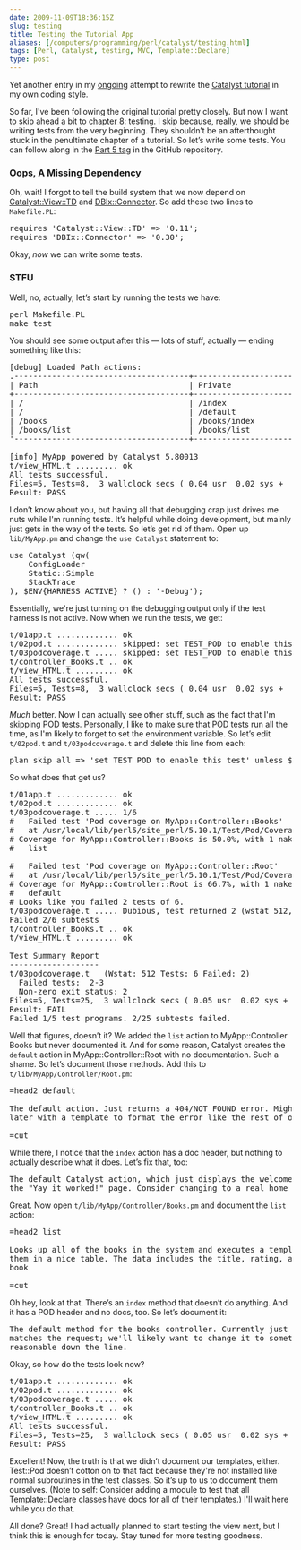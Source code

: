 ```yaml
--- 
date: 2009-11-09T18:36:15Z
slug: testing
title: Testing the Tutorial App
aliases: [/computers/programming/perl/catalyst/testing.html]
tags: [Perl, Catalyst, testing, MVC, Template::Declare]
type: post
---
```


<p>Yet another entry in my <a href="/computers/programming/perl/catalyst" title="Just a Theory: Catalyst">ongoing</a> attempt to rewrite the <a href="http://search.cpan.org/perldoc?Catalyst::Manual::Tutorial" title="Catalyst Tutorial: Overview">Catalyst tutorial</a> in my own coding style.</p>

<p>So far, I've been following the original tutorial pretty closely. But now I want to skip ahead a bit to <a href="Catalyst::Manual::Tutorial::08_Testing" title="Catalyst Tutorial - Chapter 8: Testing">chapter 8</a>: testing. I skip because, really, we should be writing tests from the very beginning. They shouldn’t be an afterthought stuck in the penultimate chapter of a tutorial. So let’s write some tests. You can follow along in the <a href="http://github.com/theory/catalyst-tutorial/commits/part-05">Part 5 tag</a> in the GitHub repository.</p>

<h3>Oops, A Missing Dependency</h3>

<p>Oh, wait! I forgot to tell the build system that we now depend on <a href="http://search.cpan.org/perldoc?Catalyst::View::TD" title="Catalyst::View::TD on CPAN">Catalyst::View::TD</a> and <a href="http://search.cpan.org/perldoc?DBIx::Connector" title="DBIx::Connector on CPAN">DBIx::Connector</a>. So add these two lines to <code>Makefile.PL</code>:</p>

<pre>
requires &#x27;Catalyst::View::TD&#x27; =&gt; &#x27;0.11&#x27;;
requires &#x27;DBIx::Connector&#x27; =&gt; &#x27;0.30&#x27;;
</pre>


<p>Okay, <em>now</em> we can write some tests.</p>

<h3>STFU</h3>

<p>Well, no, actually, let’s start by running the tests we have:</p>

<pre>
perl Makefile.PL
make test
</pre>


<p>You should see some output after this — lots of stuff, actually — ending something like this:</p>

<pre>
[debug] Loaded Path actions:
.&#x2d;&#x2d;&#x2d;&#x2d;&#x2d;&#x2d;&#x2d;&#x2d;&#x2d;&#x2d;&#x2d;&#x2d;&#x2d;&#x2d;&#x2d;&#x2d;&#x2d;&#x2d;&#x2d;&#x2d;&#x2d;&#x2d;&#x2d;&#x2d;&#x2d;&#x2d;&#x2d;&#x2d;&#x2d;&#x2d;&#x2d;&#x2d;&#x2d;&#x2d;&#x2d;&#x2d;&#x2d;+&#x2d;&#x2d;&#x2d;&#x2d;&#x2d;&#x2d;&#x2d;&#x2d;&#x2d;&#x2d;&#x2d;&#x2d;&#x2d;&#x2d;&#x2d;&#x2d;&#x2d;&#x2d;&#x2d;&#x2d;&#x2d;&#x2d;&#x2d;&#x2d;&#x2d;&#x2d;&#x2d;&#x2d;&#x2d;&#x2d;&#x2d;&#x2d;&#x2d;&#x2d;&#x2d;&#x2d;&#x2d;&#x2d;.
| Path                                | Private                              |
+&#x2d;&#x2d;&#x2d;&#x2d;&#x2d;&#x2d;&#x2d;&#x2d;&#x2d;&#x2d;&#x2d;&#x2d;&#x2d;&#x2d;&#x2d;&#x2d;&#x2d;&#x2d;&#x2d;&#x2d;&#x2d;&#x2d;&#x2d;&#x2d;&#x2d;&#x2d;&#x2d;&#x2d;&#x2d;&#x2d;&#x2d;&#x2d;&#x2d;&#x2d;&#x2d;&#x2d;&#x2d;+&#x2d;&#x2d;&#x2d;&#x2d;&#x2d;&#x2d;&#x2d;&#x2d;&#x2d;&#x2d;&#x2d;&#x2d;&#x2d;&#x2d;&#x2d;&#x2d;&#x2d;&#x2d;&#x2d;&#x2d;&#x2d;&#x2d;&#x2d;&#x2d;&#x2d;&#x2d;&#x2d;&#x2d;&#x2d;&#x2d;&#x2d;&#x2d;&#x2d;&#x2d;&#x2d;&#x2d;&#x2d;&#x2d;+
| /                                   | /index                               |
| /                                   | /default                             |
| /books                              | /books/index                         |
| /books/list                         | /books/list                          |
&#x27;&#x2d;&#x2d;&#x2d;&#x2d;&#x2d;&#x2d;&#x2d;&#x2d;&#x2d;&#x2d;&#x2d;&#x2d;&#x2d;&#x2d;&#x2d;&#x2d;&#x2d;&#x2d;&#x2d;&#x2d;&#x2d;&#x2d;&#x2d;&#x2d;&#x2d;&#x2d;&#x2d;&#x2d;&#x2d;&#x2d;&#x2d;&#x2d;&#x2d;&#x2d;&#x2d;&#x2d;&#x2d;+&#x2d;&#x2d;&#x2d;&#x2d;&#x2d;&#x2d;&#x2d;&#x2d;&#x2d;&#x2d;&#x2d;&#x2d;&#x2d;&#x2d;&#x2d;&#x2d;&#x2d;&#x2d;&#x2d;&#x2d;&#x2d;&#x2d;&#x2d;&#x2d;&#x2d;&#x2d;&#x2d;&#x2d;&#x2d;&#x2d;&#x2d;&#x2d;&#x2d;&#x2d;&#x2d;&#x2d;&#x2d;&#x2d;&#x27;

[info] MyApp powered by Catalyst 5.80013
t/view_HTML.t ......... ok   
All tests successful.
Files=5, Tests=8,  3 wallclock secs ( 0.04 usr  0.02 sys +  2.19 cusr  0.25 csys =  2.50 CPU)
Result: PASS
</pre>


<p>I don’t know about you, but having all that debugging crap just drives me nuts while I'm running tests. It’s helpful while doing development, but mainly just gets in the way of the tests. So let’s get rid of them. Open up <code>lib/MyApp.pm</code> and change the <code>use Catalyst</code> statement to:</p>

<pre>
use Catalyst (qw(
    ConfigLoader
    Static::Simple
    StackTrace
), $ENV{HARNESS_ACTIVE} ? () : &#x27;-Debug&#x27;);
</pre>


<p>Essentially, we're just turning on the debugging output only if the test harness is not active. Now when we run the tests, we get:</p>

<pre>
t/01app.t ............. ok   
t/02pod.t ............. skipped: set TEST_POD to enable this test
t/03podcoverage.t ..... skipped: set TEST_POD to enable this test
t/controller_Books.t .. ok   
t/view_HTML.t ......... ok   
All tests successful.
Files=5, Tests=8,  3 wallclock secs ( 0.04 usr  0.02 sys +  2.15 cusr  0.23 csys =  2.44 CPU)
Result: PASS
</pre>


<p><em>Much</em> better. Now I can actually see other stuff, such as the fact that I'm skipping POD tests. Personally, I like to make sure that POD tests run all the time, as I'm likely to forget to set the environment variable. So let’s edit <code>t/02pod.t</code> and <code>t/03podcoverage.t</code> and delete this line from each:</p>

<pre>
plan skip_all =&gt; &#x27;set TEST_POD to enable this test&#x27; unless $ENV{TEST_POD};
</pre>


<p>So what does that get us?</p>

<pre>
t/01app.t ............. ok   
t/02pod.t ............. ok     
t/03podcoverage.t ..... 1/6 
#   Failed test &#x27;Pod coverage on MyApp::Controller::Books&#x27;
#   at /usr/local/lib/perl5/site_perl/5.10.1/Test/Pod/Coverage.pm line 126.
# Coverage for MyApp::Controller::Books is 50.0%, with 1 naked subroutine:
#   list

#   Failed test &#x27;Pod coverage on MyApp::Controller::Root&#x27;
#   at /usr/local/lib/perl5/site_perl/5.10.1/Test/Pod/Coverage.pm line 126.
# Coverage for MyApp::Controller::Root is 66.7%, with 1 naked subroutine:
#   default
# Looks like you failed 2 tests of 6.
t/03podcoverage.t ..... Dubious, test returned 2 (wstat 512, 0x200)
Failed 2/6 subtests 
t/controller_Books.t .. ok   
t/view_HTML.t ......... ok   

Test Summary Report
&#x2d;&#x2d;&#x2d;&#x2d;&#x2d;&#x2d;&#x2d;&#x2d;&#x2d;&#x2d;&#x2d;&#x2d;&#x2d;&#x2d;&#x2d;&#x2d;&#x2d;&#x2d;&#x2d;
t/03podcoverage.t   (Wstat: 512 Tests: 6 Failed: 2)
  Failed tests:  2&#x2d;3
  Non&#x2d;zero exit status: 2
Files=5, Tests=25,  3 wallclock secs ( 0.05 usr  0.02 sys +  2.82 cusr  0.29 csys =  3.18 CPU)
Result: FAIL
Failed 1/5 test programs. 2/25 subtests failed.
</pre>

<p>Well that figures, doesn’t it? We added the <code>list</code> action to  MyApp::Controller Books but never documented it. And for some reason, Catalyst creates the <code>default</code> action in MyApp::Controller::Root with no documentation. Such a shame. So let’s document those methods. Add this to <code>t/lib/MyApp/Controller/Root.pm</code>:</p>

<pre>
=head2 default

The default action. Just returns a 404/NOT FOUND error. Might want to update
later with a template to format the error like the rest of our site.

=cut
</pre>

<p>While there, I notice that the <code>index</code> action has a doc header, but nothing to actually describe what it does. Let’s fix that, too:</p>

<pre>
The default Catalyst action, which just displays the welcome message. This is
the &quot;Yay it worked!&quot; page. Consider changing to a real home page for our app.
</pre>

<p>Great. Now open <code>t/lib/MyApp/Controller/Books.pm</code> and document the <code>list</code> action:</p>

<pre>
=head2 list

Looks up all of the books in the system and executes a template to display
them in a nice table. The data includes the title, rating, and authors of each
book

=cut
</pre>

<p>Oh hey, look at that. There’s an <code>index</code> method that doesn’t do anything. And it has a POD header and no docs, too. So let’s document it:</p>

<pre>
The default method for the books controller. Currently just says that it
matches the request; we&#x27;ll likely want to change it to something more
reasonable down the line.
</pre>

<p>Okay, so how do the tests look now?</p>

<pre>
t/01app.t ............. ok   
t/02pod.t ............. ok     
t/03podcoverage.t ..... ok   
t/controller_Books.t .. ok   
t/view_HTML.t ......... ok   
All tests successful.
Files=5, Tests=25,  3 wallclock secs ( 0.05 usr  0.02 sys +  2.82 cusr  0.31 csys =  3.20 CPU)
Result: PASS
</pre>

<p>Excellent! Now, the truth is that we didn’t document our templates, either. Test::Pod doesn’t cotton on to that fact because they're not installed like normal subroutines in the test classes. So it’s up to us to document them ourselves. (Note to self: Consider adding a module to test that all Template::Declare classes have docs for all of their templates.) I'll wait here while you do that.</p>

<p>All done? Great! I had actually planned to start testing the view next, but I think this is enough for today. Stay tuned for more testing goodness.</p>
